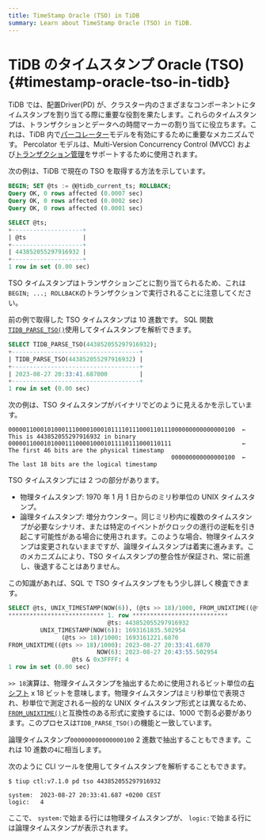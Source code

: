 ```yaml
---
title: TimeStamp Oracle (TSO) in TiDB
summary: Learn about TimeStamp Oracle (TSO) in TiDB.
---
```


# TiDB のタイムスタンプ Oracle (TSO) {#timestamp-oracle-tso-in-tidb}

TiDB では、配置Driver(PD) が、クラスター内のさまざまなコンポーネントにタイムスタンプを割り当てる際に重要な役割を果たします。これらのタイムスタンプは、トランザクションとデータへの時間マーカーの割り当てに役立ちます。これは、TiDB 内で[パーコレーター](https://research.google.com/pubs/pub36726.html)モデルを有効にするために重要なメカニズムです。 Percolator モデルは、Multi-Version Concurrency Control (MVCC) および[トランザクション管理](/transaction-overview.md)をサポートするために使用されます。

次の例は、TiDB で現在の TSO を取得する方法を示しています。

```sql
BEGIN; SET @ts := @@tidb_current_ts; ROLLBACK;
Query OK, 0 rows affected (0.0007 sec)
Query OK, 0 rows affected (0.0002 sec)
Query OK, 0 rows affected (0.0001 sec)

SELECT @ts;
+--------------------+
| @ts                |
+--------------------+
| 443852055297916932 |
+--------------------+
1 row in set (0.00 sec)
```

TSO タイムスタンプはトランザクションごとに割り当てられるため、これは`BEGIN; ...; ROLLBACK`のトランザクションで実行されることに注意してください。

前の例で取得した TSO タイムスタンプは 10 進数です。 SQL 関数[`TIDB_PARSE_TSO()`](/functions-and-operators/tidb-functions.md#tidb_parse_tso)使用してタイムスタンプを解析できます。

```sql
SELECT TIDB_PARSE_TSO(443852055297916932);
+------------------------------------+
| TIDB_PARSE_TSO(443852055297916932) |
+------------------------------------+
| 2023-08-27 20:33:41.687000         |
+------------------------------------+
1 row in set (0.00 sec)
```

次の例は、TSO タイムスタンプがバイナリでどのように見えるかを示しています。

```shell
0000011000101000111000010001011110111000110111000000000000000100  ← This is 443852055297916932 in binary
0000011000101000111000010001011110111000110111                    ← The first 46 bits are the physical timestamp
                                              000000000000000100  ← The last 18 bits are the logical timestamp
```

TSO タイムスタンプには 2 つの部分があります。

-   物理タイムスタンプ: 1970 年 1 月 1 日からのミリ秒単位の UNIX タイムスタンプ。
-   論理タイムスタンプ: 増分カウンター。同じミリ秒内に複数のタイムスタンプが必要なシナリオ、または特定のイベントがクロックの進行の逆転を引き起こす可能性がある場合に使用されます。このような場合、物理タイムスタンプは変更されないままですが、論理タイムスタンプは着実に進みます。このメカニズムにより、TSO タイムスタンプの整合性が保証され、常に前進し、後退することはありません。

この知識があれば、SQL で TSO タイムスタンプをもう少し詳しく検査できます。

```sql
SELECT @ts, UNIX_TIMESTAMP(NOW(6)), (@ts >> 18)/1000, FROM_UNIXTIME((@ts >> 18)/1000), NOW(6), @ts & 0x3FFFF\G
*************************** 1. row ***************************
                            @ts: 443852055297916932
         UNIX_TIMESTAMP(NOW(6)): 1693161835.502954
               (@ts >> 18)/1000: 1693161221.6870
FROM_UNIXTIME((@ts >> 18)/1000): 2023-08-27 20:33:41.6870
                         NOW(6): 2023-08-27 20:43:55.502954
                  @ts & 0x3FFFF: 4
1 row in set (0.00 sec)
```

`>> 18`演算は、物理タイムスタンプを抽出するために使用されるビット単位の[右シフト](/functions-and-operators/bit-functions-and-operators.md) x 18 ビットを意味します。物理タイムスタンプはミリ秒単位で表現され、秒単位で測定される一般的な UNIX タイムスタンプ形式とは異なるため、 [`FROM_UNIXTIME()`](/functions-and-operators/date-and-time-functions.md)と互換性のある形式に変換するには、1000 で割る必要があります。このプロセスは`TIDB_PARSE_TSO()`の機能と一致しています。

論理タイムスタンプ`000000000000000100` 2 進数で抽出することもできます。これは 10 進数の`4`に相当します。

次のように CLI ツールを使用してタイムスタンプを解析することもできます。

```shell
$ tiup ctl:v7.1.0 pd tso 443852055297916932
```

    system:  2023-08-27 20:33:41.687 +0200 CEST
    logic:   4

ここで、 `system:`で始まる行には物理タイムスタンプが、 `logic:`で始まる行には論理タイムスタンプが表示されます。
